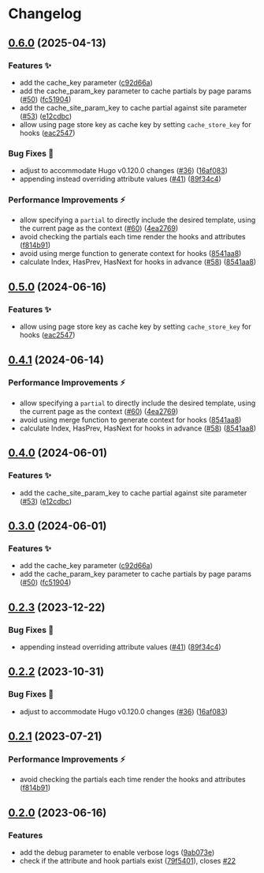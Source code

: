 # Changelog

## [0.6.0](https://github.com/9AeinBagheri9/hugopress/compare/v0.5.0...v0.6.0) (2025-04-13)


### Features ✨

* add the cache_key parameter ([c92d66a](https://github.com/9AeinBagheri9/hugopress/commit/c92d66a19c0eae2c221cfd9cfb9b82be97b453ab))
* add the cache_param_key parameter to cache partials by page params ([#50](https://github.com/9AeinBagheri9/hugopress/issues/50)) ([fc51904](https://github.com/9AeinBagheri9/hugopress/commit/fc51904b8082c38c9de6def196bbf5c32c4c9c60))
* add the cache_site_param_key to cache partial against site parameter ([#53](https://github.com/9AeinBagheri9/hugopress/issues/53)) ([e12cdbc](https://github.com/9AeinBagheri9/hugopress/commit/e12cdbceea6ca4652177aa08d9d68743641739d0))
* allow using page store key as cache key by setting `cache_store_key` for hooks ([eac2547](https://github.com/9AeinBagheri9/hugopress/commit/eac25471bb6bb7a1bbcf041961e17875f8566ba9))


### Bug Fixes 🐞

* adjust to accommodate Hugo v0.120.0 changes ([#36](https://github.com/9AeinBagheri9/hugopress/issues/36)) ([16af083](https://github.com/9AeinBagheri9/hugopress/commit/16af0830717f27d8785748081c8c61551d76b764))
* appending instead overriding attribute values ([#41](https://github.com/9AeinBagheri9/hugopress/issues/41)) ([89f34c4](https://github.com/9AeinBagheri9/hugopress/commit/89f34c471af4b149f65980a67472b8935dbd3c94))


### Performance Improvements ⚡️

* allow specifying a `partial` to directly include the desired template, using the current page as the context ([#60](https://github.com/9AeinBagheri9/hugopress/issues/60)) ([4ea2769](https://github.com/9AeinBagheri9/hugopress/commit/4ea27690b5dc7c891fdf8ea4deafe78ade97b070))
* avoid checking the partials each time render the hooks and attributes ([f814b91](https://github.com/9AeinBagheri9/hugopress/commit/f814b91b7e0ea30575e73992e97758266370acc2))
* avoid using merge function to generate context for hooks ([8541aa8](https://github.com/9AeinBagheri9/hugopress/commit/8541aa880c50402489aa017fd79328714c8847d2))
* calculate Index, HasPrev, HasNext for hooks in advance ([#58](https://github.com/9AeinBagheri9/hugopress/issues/58)) ([8541aa8](https://github.com/9AeinBagheri9/hugopress/commit/8541aa880c50402489aa017fd79328714c8847d2))

## [0.5.0](https://github.com/hugomods/hugopress/compare/v0.4.1...v0.5.0) (2024-06-16)


### Features ✨

* allow using page store key as cache key by setting `cache_store_key` for hooks ([eac2547](https://github.com/hugomods/hugopress/commit/eac25471bb6bb7a1bbcf041961e17875f8566ba9))

## [0.4.1](https://github.com/hugomods/hugopress/compare/v0.4.0...v0.4.1) (2024-06-14)


### Performance Improvements ⚡️

* allow specifying a `partial` to directly include the desired template, using the current page as the context ([#60](https://github.com/hugomods/hugopress/issues/60)) ([4ea2769](https://github.com/hugomods/hugopress/commit/4ea27690b5dc7c891fdf8ea4deafe78ade97b070))
* avoid using merge function to generate context for hooks ([8541aa8](https://github.com/hugomods/hugopress/commit/8541aa880c50402489aa017fd79328714c8847d2))
* calculate Index, HasPrev, HasNext for hooks in advance ([#58](https://github.com/hugomods/hugopress/issues/58)) ([8541aa8](https://github.com/hugomods/hugopress/commit/8541aa880c50402489aa017fd79328714c8847d2))

## [0.4.0](https://github.com/hugomods/hugopress/compare/v0.3.0...v0.4.0) (2024-06-01)


### Features ✨

* add the cache_site_param_key to cache partial against site parameter ([#53](https://github.com/hugomods/hugopress/issues/53)) ([e12cdbc](https://github.com/hugomods/hugopress/commit/e12cdbceea6ca4652177aa08d9d68743641739d0))

## [0.3.0](https://github.com/hugomods/hugopress/compare/v0.2.3...v0.3.0) (2024-06-01)


### Features ✨

* add the cache_key parameter ([c92d66a](https://github.com/hugomods/hugopress/commit/c92d66a19c0eae2c221cfd9cfb9b82be97b453ab))
* add the cache_param_key parameter to cache partials by page params ([#50](https://github.com/hugomods/hugopress/issues/50)) ([fc51904](https://github.com/hugomods/hugopress/commit/fc51904b8082c38c9de6def196bbf5c32c4c9c60))

## [0.2.3](https://github.com/hugomods/hugopress/compare/v0.2.2...v0.2.3) (2023-12-22)


### Bug Fixes 🐞

* appending instead overriding attribute values ([#41](https://github.com/hugomods/hugopress/issues/41)) ([89f34c4](https://github.com/hugomods/hugopress/commit/89f34c471af4b149f65980a67472b8935dbd3c94))

## [0.2.2](https://github.com/hugomods/hugopress/compare/v0.2.1...v0.2.2) (2023-10-31)


### Bug Fixes 🐞

* adjust to accommodate Hugo v0.120.0 changes ([#36](https://github.com/hugomods/hugopress/issues/36)) ([16af083](https://github.com/hugomods/hugopress/commit/16af0830717f27d8785748081c8c61551d76b764))

## [0.2.1](https://github.com/hugomods/hugopress/compare/v0.2.0...v0.2.1) (2023-07-21)


### Performance Improvements ⚡️

* avoid checking the partials each time render the hooks and attributes ([f814b91](https://github.com/hugomods/hugopress/commit/f814b91b7e0ea30575e73992e97758266370acc2))

## [0.2.0](https://github.com/hugomods/hugopress/compare/v0.1.0...v0.2.0) (2023-06-16)


### Features

* add the debug parameter to enable verbose logs ([9ab073e](https://github.com/hugomods/hugopress/commit/9ab073ea6355f1d6fa2f3d1e370ac3d35d81351d))
* check if the attribute and hook partials exist ([79f5401](https://github.com/hugomods/hugopress/commit/79f5401f5cd6bfd3c4eb40d433ce963669de401d)), closes [#22](https://github.com/hugomods/hugopress/issues/22)
